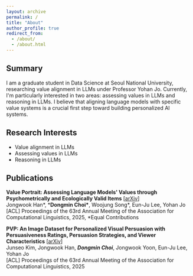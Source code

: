 ```yaml
---
layout: archive
permalink: /
title: "About"
author_profile: true
redirect_from: 
  - /about/
  - /about.html
---
```


## Summary

I am a graduate student in Data Science at Seoul National University, researching value alignment in LLMs under Professor Yohan Jo. Currently, I'm particularly interested in two areas: assessing values in LLMs and reasoning in LLMs. I believe that aligning language models with specific value systems is a crucial first step toward building personalized AI systems.

## Research Interests

* Value alignment in LLMs
* Assessing values in LLMs
* Reasoning in LLMs

## Publications

**Value Portrait: Assessing Language Models' Values through Psychometrically and Ecologically Valid Items** [[arXiv](https://arxiv.org/abs/2505.01015)]  
Jongwook Han\*, ***Dongmin Choi\***, Woojung Song\*, Eun-Ju Lee, Yohan Jo  
[ACL] Proceedings of the 63rd Annual Meeting of the Association for Computational Linguistics, 2025, \*Equal Contributions

**PVP: An Image Dataset for Personalized Visual Persuasion with Persuasiveness Ratings, Persuasion Strategies, and Viewer Characteristics** [[arXiv](https://arxiv.org/abs/2506.00481)]  
Junseo Kim, Jongwook Han, ***Dongmin Choi***, Jongwook Yoon, Eun-Ju Lee, Yohan Jo  
[ACL] Proceedings of the 63rd Annual Meeting of the Association for Computational Linguistics, 2025
